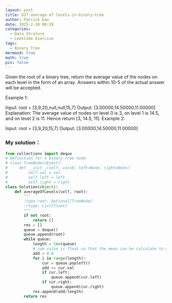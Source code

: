 ```yaml
---
layout: post
title: 637-average-of-levels-in-binary-tree
author: Patrick Gao
date: 2025-2-10 00:39
categories:
  - Data Struture
  - LeetCode Exercise
tags:
  - Binary Tree
mermaid: true
math: true
pin: false
---
```

Given the root of a binary tree, return the average value of the nodes on each level in the form of an array. Answers within 10-5 of the actual answer will be accepted.
 

Example 1:


Input: root = [3,9,20,null,null,15,7]
Output: [3.00000,14.50000,11.00000]
Explanation: The average value of nodes on level 0 is 3, on level 1 is 14.5, and on level 2 is 11.
Hence return [3, 14.5, 11].
Example 2:


Input: root = [3,9,20,15,7]
Output: [3.00000,14.50000,11.00000]



### My solution：
```python
from collections import deque
# Definition for a binary tree node.
# class TreeNode(object):
#     def __init__(self, val=0, left=None, right=None):
#         self.val = val
#         self.left = left
#         self.right = right
class Solution(object):
    def averageOfLevels(self, root):
        """
        :type root: Optional[TreeNode]
        :rtype: List[float]
        """
        if not root:
            return []
        res = []
        queue = deque()
        queue.append(root)
        while queue:
            length = len(queue)
            # sum value is float so that the mean can be calculate to a fload value
            add = 0.0
            for i in range(length):
                cur = queue.popleft()
                add += cur.val
                if cur.left:
                    queue.append(cur.left)
                if cur.right:
                    queue.append(cur.right)
            res.append(add/length)
        return res
```
        
